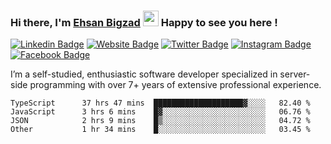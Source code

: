 ### Hi there, I'm <a href="#" target="_blank">Ehsan Bigzad</a> <img src="https://media.giphy.com/media/hvRJCLFzcasrR4ia7z/giphy.gif" width="25px" height="25px"> Happy to see you here !

[![Linkedin Badge](https://img.shields.io/badge/-LinkedIn-0e76a8?style=flat-square&logo=Linkedin&logoColor=white)](https://linkedin.com/in/EhsanBigzad)
[![Website Badge](https://img.shields.io/badge/Website-3b5998?style=flat-square&logo=google-chrome&logoColor=white)](#)
[![Twitter Badge](https://img.shields.io/badge/-Twitter-00acee?style=flat-square&logo=Twitter&logoColor=white)](https://twitter.com/EhsanBigzad)
[![Instagram Badge](https://img.shields.io/badge/-Instagram-e4405f?style=flat-square&logo=Instagram&logoColor=white)](https://instagram.com/ehsanbigzad/)
[![Facebook Badge](https://img.shields.io/badge/-Facebook-0088cc?style=flat-square&logo=Facebook&logoColor=white)](https://facebook.com/EhsanBigzad7)

I’m a self-studied, enthusiastic software developer specialized in server-side programming with over 7+ years of extensive professional experience.

<!--START_SECTION:waka-->

```text
TypeScript      37 hrs 47 mins  ████████████████████▓░░░░   82.40 %
JavaScript      3 hrs 6 mins    █▓░░░░░░░░░░░░░░░░░░░░░░░   06.76 %
JSON            2 hrs 9 mins    █▒░░░░░░░░░░░░░░░░░░░░░░░   04.72 %
Other           1 hr 34 mins    █░░░░░░░░░░░░░░░░░░░░░░░░   03.45 %
```

<!--END_SECTION:waka-->
